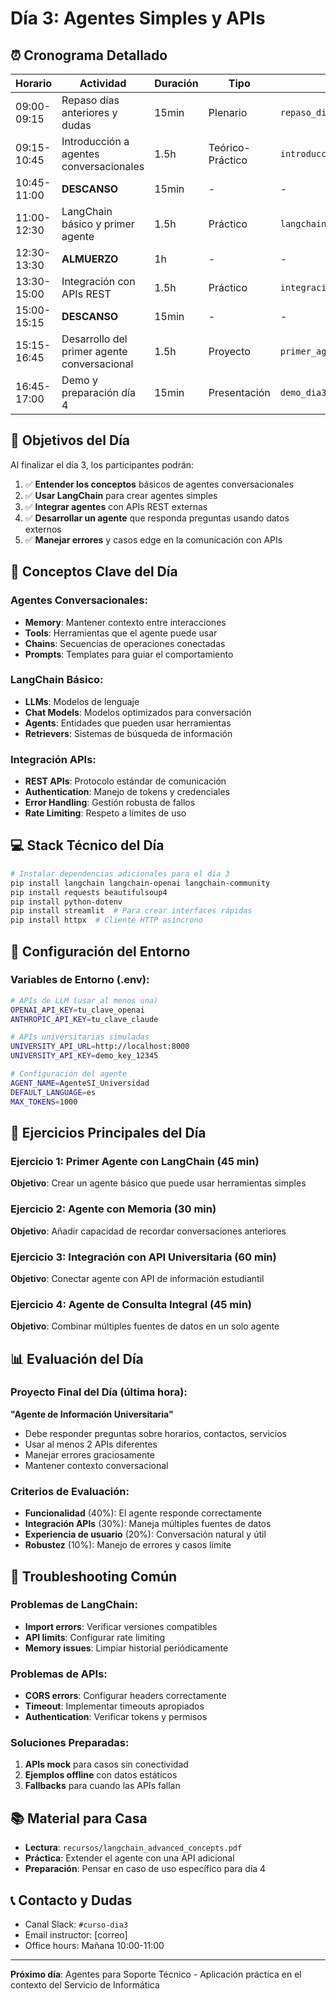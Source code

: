 # Día 3: Agentes Simples y APIs

## ⏰ Cronograma Detallado

| Horario | Actividad | Duración | Tipo | Material |
|---------|-----------|----------|------|----------|
| 09:00-09:15 | Repaso días anteriores y dudas | 15min | Plenario | `repaso_dias_anteriores.md` |
| 09:15-10:45 | Introducción a agentes conversacionales | 1.5h | Teórico-Práctico | `introduccion_agentes_conversacionales.md` |
| 10:45-11:00 | **DESCANSO** | 15min | - | - |
| 11:00-12:30 | LangChain básico y primer agente | 1.5h | Práctico | `langchain_basico.md` |
| 12:30-13:30 | **ALMUERZO** | 1h | - | - |
| 13:30-15:00 | Integración con APIs REST | 1.5h | Práctico | `integracion_apis.md` |
| 15:00-15:15 | **DESCANSO** | 15min | - | - |
| 15:15-16:45 | Desarrollo del primer agente conversacional | 1.5h | Proyecto | `primer_agente_conversacional.md` |
| 16:45-17:00 | Demo y preparación día 4 | 15min | Presentación | `demo_dia3.md` |

## 🎯 Objetivos del Día

Al finalizar el día 3, los participantes podrán:

1. ✅ **Entender los conceptos** básicos de agentes conversacionales
2. ✅ **Usar LangChain** para crear agentes simples
3. ✅ **Integrar agentes** con APIs REST externas
4. ✅ **Desarrollar un agente** que responda preguntas usando datos externos
5. ✅ **Manejar errores** y casos edge en la comunicación con APIs

## 🧠 Conceptos Clave del Día

### Agentes Conversacionales:
- **Memory**: Mantener contexto entre interacciones
- **Tools**: Herramientas que el agente puede usar
- **Chains**: Secuencias de operaciones conectadas
- **Prompts**: Templates para guiar el comportamiento

### LangChain Básico:
- **LLMs**: Modelos de lenguaje
- **Chat Models**: Modelos optimizados para conversación
- **Agents**: Entidades que pueden usar herramientas
- **Retrievers**: Sistemas de búsqueda de información

### Integración APIs:
- **REST APIs**: Protocolo estándar de comunicación
- **Authentication**: Manejo de tokens y credenciales
- **Error Handling**: Gestión robusta de fallos
- **Rate Limiting**: Respeto a límites de uso

## 💻 Stack Técnico del Día

```bash
# Instalar dependencias adicionales para el día 3
pip install langchain langchain-openai langchain-community
pip install requests beautifulsoup4
pip install python-dotenv
pip install streamlit  # Para crear interfaces rápidas
pip install httpx  # Cliente HTTP asíncrono
```

## 🔧 Configuración del Entorno

### Variables de Entorno (.env):
```bash
# APIs de LLM (usar al menos una)
OPENAI_API_KEY=tu_clave_openai
ANTHROPIC_API_KEY=tu_clave_claude

# APIs universitarias simuladas
UNIVERSITY_API_URL=http://localhost:8000
UNIVERSITY_API_KEY=demo_key_12345

# Configuración del agente
AGENT_NAME=AgenteSI_Universidad
DEFAULT_LANGUAGE=es
MAX_TOKENS=1000
```

## 🎯 Ejercicios Principales del Día

### Ejercicio 1: Primer Agente con LangChain (45 min)
**Objetivo**: Crear un agente básico que puede usar herramientas simples

### Ejercicio 2: Agente con Memoria (30 min)
**Objetivo**: Añadir capacidad de recordar conversaciones anteriores

### Ejercicio 3: Integración con API Universitaria (60 min)
**Objetivo**: Conectar agente con API de información estudiantil

### Ejercicio 4: Agente de Consulta Integral (45 min)
**Objetivo**: Combinar múltiples fuentes de datos en un solo agente

## 📊 Evaluación del Día

### Proyecto Final del Día (última hora):
**"Agente de Información Universitaria"**
- Debe responder preguntas sobre horarios, contactos, servicios
- Usar al menos 2 APIs diferentes
- Manejar errores graciosamente
- Mantener contexto conversacional

### Criterios de Evaluación:
- **Funcionalidad** (40%): El agente responde correctamente
- **Integración APIs** (30%): Maneja múltiples fuentes de datos
- **Experiencia de usuario** (20%): Conversación natural y útil
- **Robustez** (10%): Manejo de errores y casos límite

## 🚨 Troubleshooting Común

### Problemas de LangChain:
- **Import errors**: Verificar versiones compatibles
- **API limits**: Configurar rate limiting
- **Memory issues**: Limpiar historial periódicamente

### Problemas de APIs:
- **CORS errors**: Configurar headers correctamente
- **Timeout**: Implementar timeouts apropiados
- **Authentication**: Verificar tokens y permisos

### Soluciones Preparadas:
1. **APIs mock** para casos sin conectividad
2. **Ejemplos offline** con datos estáticos
3. **Fallbacks** para cuando las APIs fallan

## 📚 Material para Casa

- **Lectura**: `recursos/langchain_advanced_concepts.pdf`
- **Práctica**: Extender el agente con una API adicional
- **Preparación**: Pensar en caso de uso específico para día 4

## 📞 Contacto y Dudas

- Canal Slack: `#curso-dia3`
- Email instructor: [correo]
- Office hours: Mañana 10:00-11:00

---

**Próximo día**: Agentes para Soporte Técnico - Aplicación práctica en el contexto del Servicio de Informática
